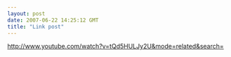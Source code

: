 ```yaml
---
layout: post
date: 2007-06-22 14:25:12 GMT
title: "Link post"
---
```

<http://www.youtube.com/watch?v=tQd5HULJy2U&mode=related&search=>

